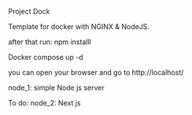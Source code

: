 Project Dock

Template for docker with NGINX & NodeJS.

after that run: npm installl

Docker compose up -d

you can open your browser and go to http://localhost/


node_1: simple Node js server

To do:
node_2: Next js 